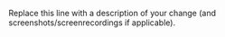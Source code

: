 <!-- 
WHEN OPENING A PULL REQUEST KEEP IN MIND:
-> If the changes you made can be summarised in a screenshot, add one (e.g. you changed the layout of an in-game menu)
-> If the changes you made can be summarised in a screenrecording, add one (e.g. proof that you fixed a certain bug)

-> For fixes, description on how to reproduce the bug are appreciated and help your PR get merged faster
-> For features, description on how to use or a sample mod that makes use of the feature is appreciated and will help your PR get merged faster

-> Please use a sensible title for your pull request

-> Please describe the changes you made. The easier it is to understand what you changed, the higher the chances of your PR being merged (in a timely manner).

-> If you made multiple independent changes, please make a new PR for each one. This prevents your PR being blocked from merging by one of the changes you made.

Note that commit messages in PRs will generally be squashed to keep commit history clean.
-->

Replace this line with a description of your change (and screenshots/screenrecordings if applicable).
